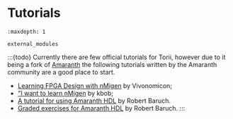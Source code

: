 # Tutorials

```{toctree}
:maxdepth: 1

external_modules
```

:::{todo}
Currently there are few official tutorials for Torii, however due to it being a fork of [Amaranth] the following tutorials written by the Amaranth community are a good place to start.

* [Learning FPGA Design with nMigen] by Vivonomicon;
* ["I want to learn nMigen] by kbob;
* [A tutorial for using Amaranth HDL] by Robert Baruch.
* [Graded exercises for Amaranth HDL] by Robert Baruch.
:::

[Amaranth]: https://github.com/amaranth-lang/amaranth
[Learning FPGA Design with nMigen]: https://vivonomicon.com/2020/04/14/learning-fpga-design-with-nmigen/
["I want to learn nMigen]: https://github.com/kbob/nmigen-examples
[A tutorial for using Amaranth HDL]: https://github.com/robertbaruch/amaranth-tutorial
[Graded exercises for Amaranth HDL]: https://github.com/robertbaruch/amaranth-exercises
